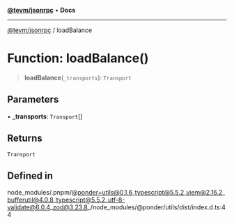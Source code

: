 [**@tevm/jsonrpc**](../README.md) • **Docs**

***

[@tevm/jsonrpc](../globals.md) / loadBalance

# Function: loadBalance()

> **loadBalance**(`_transports`): `Transport`

## Parameters

• **\_transports**: `Transport`[]

## Returns

`Transport`

## Defined in

node\_modules/.pnpm/@ponder+utils@0.1.6\_typescript@5.5.2\_viem@2.16.2\_bufferutil@4.0.8\_typescript@5.5.2\_utf-8-validate@6.0.4\_zod@3.23.8\_/node\_modules/@ponder/utils/dist/index.d.ts:44

